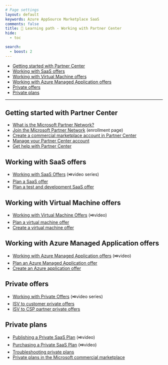 ```yaml
---
# Page settings
layout: default
keywords: Azure AppSource Marketplace SaaS
comments: false
title: 🚦 Learning path - Working with Partner Center
hide:
  - toc

search:
  - boost: 2
---
```


<!-- no toc -->
- [Getting started with Partner Center](#getting-started-with-partner-center)
- [Working with SaaS offers](#working-with-saas-offers)
- [Working with Virtual Machine offers](#working-with-virtual-machine-offers)
- [Working with Azure Managed Application offers](#working-with-azure-managed-application-offers)
- [Private offers](#private-offers)
- [Private plans](#private-plans)

---

## Getting started with Partner Center

- [What is the Microsoft Partner Network?](https://docs.microsoft.com/partner-center/mpn-create-a-partner-center-account)
- [Join the Microsoft Partner Network](https://partner.microsoft.com/en-us/membership) (enrollment page)	
- [Create a commercial marketplace account in Partner Center](https://docs.microsoft.com/azure/marketplace/create-account)
- [Manage your Partner Center account](https://docs.microsoft.com/partner-center/partner-center-account-setup)
- [Get help with Partner Center](https://docs.microsoft.com/azure/marketplace/support)

## Working with SaaS offers

- [Working with SaaS Offers](https://microsoft.github.io/Mastering-the-Marketplace/partner-center/#working-with-saas-offers) (⏯️video series)
- [Plan a SaaS offer](https://docs.microsoft.com/azure/marketplace/plan-saas-offer)
- [Plan a test and development SaaS offer](https://docs.microsoft.com/azure/marketplace/plan-saas-dev-test-offer)

## Working with Virtual Machine offers

- [Working with Virtual Machine Offers](https://microsoft.github.io/Mastering-the-Marketplace/partner-center/#working-with-virtual-machine-offers) (⏯️video)	
- [Plan a virtual machine offer](https://docs.microsoft.com/azure/marketplace/marketplace-virtual-machines)
- [Create a virtual machine offer](https://docs.microsoft.com/azure/marketplace/azure-vm-offer-setup)

## Working with Azure Managed Application offers

- [Working with Azure Managed Application offers](https://microsoft.github.io/Mastering-the-Marketplace/partner-center/#working-with-azure-managed-application-offers) (⏯️video)	
- [Plan an Azure Managed Application offer](https://docs.microsoft.com/azure/marketplace/plan-azure-application-offer)
- [Create an Azure application offer](https://docs.microsoft.com/azure/marketplace/azure-app-offer-setup)

## Private offers

- [Working with Private Offers](https://microsoft.github.io/Mastering-the-Marketplace/partner-center#working-with-private-offers) (⏯️video series)
- [ISV to customer private offers](https://docs.microsoft.com/azure/marketplace/isv-customer)
- [ISV to CSP partner private offers](https://docs.microsoft.com/azure/marketplace/isv-csp-reseller)

## Private plans

- [Publishing a Private SaaS Plan](../saas/general-topics.md#publishing-a-private-saas-plan) (⏯️video)
- [Purchasing a Private SaaS Plan](../saas/general-topics.md#purchasing-a-private-saas-plan) (⏯️video)
- [Troubleshooting private plans](https://docs.microsoft.com/azure/marketplace/azure-private-plan-troubleshooting)
- [Private plans in the Microsoft commercial marketplace](https://docs.microsoft.com/azure/marketplace/private-plans)
